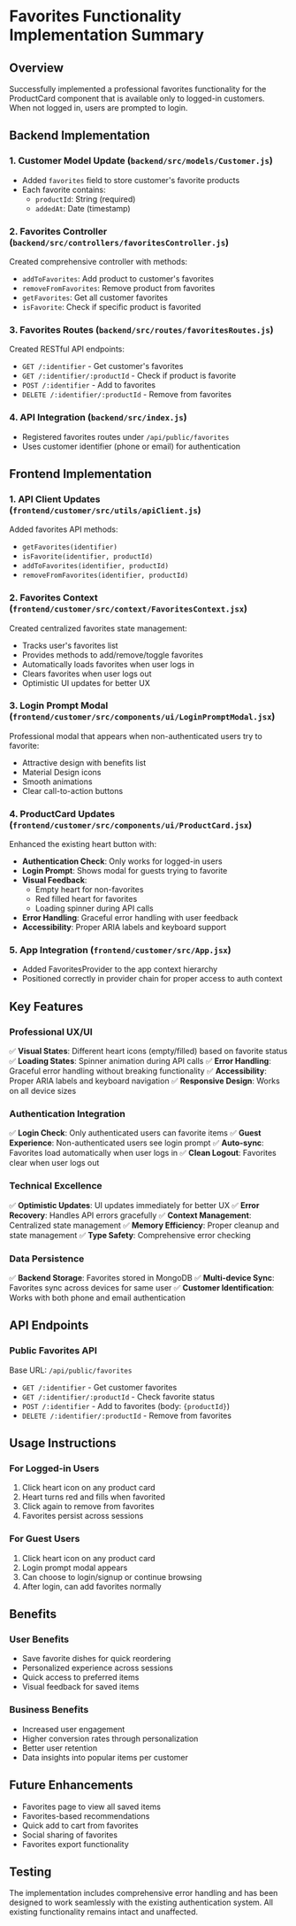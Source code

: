 # Favorites Functionality Implementation Summary

## Overview
Successfully implemented a professional favorites functionality for the ProductCard component that is available only to logged-in customers. When not logged in, users are prompted to login.

## Backend Implementation

### 1. Customer Model Update (`backend/src/models/Customer.js`)
- Added `favorites` field to store customer's favorite products
- Each favorite contains:
  - `productId`: String (required)
  - `addedAt`: Date (timestamp)

### 2. Favorites Controller (`backend/src/controllers/favoritesController.js`)
Created comprehensive controller with methods:
- `addToFavorites`: Add product to customer's favorites
- `removeFromFavorites`: Remove product from favorites
- `getFavorites`: Get all customer favorites
- `isFavorite`: Check if specific product is favorited

### 3. Favorites Routes (`backend/src/routes/favoritesRoutes.js`)
Created RESTful API endpoints:
- `GET /:identifier` - Get customer's favorites
- `GET /:identifier/:productId` - Check if product is favorite
- `POST /:identifier` - Add to favorites
- `DELETE /:identifier/:productId` - Remove from favorites

### 4. API Integration (`backend/src/index.js`)
- Registered favorites routes under `/api/public/favorites`
- Uses customer identifier (phone or email) for authentication

## Frontend Implementation

### 1. API Client Updates (`frontend/customer/src/utils/apiClient.js`)
Added favorites API methods:
- `getFavorites(identifier)`
- `isFavorite(identifier, productId)`
- `addToFavorites(identifier, productId)`
- `removeFromFavorites(identifier, productId)`

### 2. Favorites Context (`frontend/customer/src/context/FavoritesContext.jsx`)
Created centralized favorites state management:
- Tracks user's favorites list
- Provides methods to add/remove/toggle favorites
- Automatically loads favorites when user logs in
- Clears favorites when user logs out
- Optimistic UI updates for better UX

### 3. Login Prompt Modal (`frontend/customer/src/components/ui/LoginPromptModal.jsx`)
Professional modal that appears when non-authenticated users try to favorite:
- Attractive design with benefits list
- Material Design icons
- Smooth animations
- Clear call-to-action buttons

### 4. ProductCard Updates (`frontend/customer/src/components/ui/ProductCard.jsx`)
Enhanced the existing heart button with:
- **Authentication Check**: Only works for logged-in users
- **Login Prompt**: Shows modal for guests trying to favorite
- **Visual Feedback**: 
  - Empty heart for non-favorites
  - Red filled heart for favorites
  - Loading spinner during API calls
- **Error Handling**: Graceful error handling with user feedback
- **Accessibility**: Proper ARIA labels and keyboard support

### 5. App Integration (`frontend/customer/src/App.jsx`)
- Added FavoritesProvider to the app context hierarchy
- Positioned correctly in provider chain for proper access to auth context

## Key Features

### Professional UX/UI
✅ **Visual States**: Different heart icons (empty/filled) based on favorite status
✅ **Loading States**: Spinner animation during API calls
✅ **Error Handling**: Graceful error handling without breaking functionality
✅ **Accessibility**: Proper ARIA labels and keyboard navigation
✅ **Responsive Design**: Works on all device sizes

### Authentication Integration
✅ **Login Check**: Only authenticated users can favorite items
✅ **Guest Experience**: Non-authenticated users see login prompt
✅ **Auto-sync**: Favorites load automatically when user logs in
✅ **Clean Logout**: Favorites clear when user logs out

### Technical Excellence
✅ **Optimistic Updates**: UI updates immediately for better UX
✅ **Error Recovery**: Handles API errors gracefully
✅ **Context Management**: Centralized state management
✅ **Memory Efficiency**: Proper cleanup and state management
✅ **Type Safety**: Comprehensive error checking

### Data Persistence
✅ **Backend Storage**: Favorites stored in MongoDB
✅ **Multi-device Sync**: Favorites sync across devices for same user
✅ **Customer Identification**: Works with both phone and email authentication

## API Endpoints

### Public Favorites API
Base URL: `/api/public/favorites`

- `GET /:identifier` - Get customer favorites
- `GET /:identifier/:productId` - Check favorite status
- `POST /:identifier` - Add to favorites (body: `{productId}`)
- `DELETE /:identifier/:productId` - Remove from favorites

## Usage Instructions

### For Logged-in Users
1. Click heart icon on any product card
2. Heart turns red and fills when favorited
3. Click again to remove from favorites
4. Favorites persist across sessions

### For Guest Users
1. Click heart icon on any product card
2. Login prompt modal appears
3. Can choose to login/signup or continue browsing
4. After login, can add favorites normally

## Benefits

### User Benefits
- Save favorite dishes for quick reordering
- Personalized experience across sessions
- Quick access to preferred items
- Visual feedback for saved items

### Business Benefits
- Increased user engagement
- Higher conversion rates through personalization
- Better user retention
- Data insights into popular items per customer

## Future Enhancements
- Favorites page to view all saved items
- Favorites-based recommendations
- Quick add to cart from favorites
- Social sharing of favorites
- Favorites export functionality

## Testing
The implementation includes comprehensive error handling and has been designed to work seamlessly with the existing authentication system. All existing functionality remains intact and unaffected.
